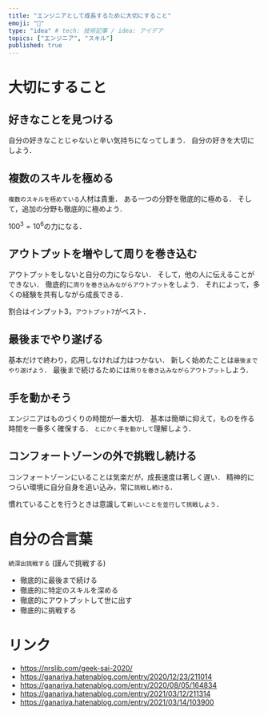 ```yaml
---
title: "エンジニアとして成長するために大切にすること"
emoji: "👋"
type: "idea" # tech: 技術記事 / idea: アイデア
topics: ["エンジニア", "スキル"]
published: true
---
```


# 大切にすること

## 好きなことを見つける

自分の好きなことじゃないと辛い気持ちになってしまう．
自分の好きを大切にしよう．


## 複数のスキルを極める

`複数のスキルを極めている`人材は貴重．
ある一つの分野を徹底的に極める．
そして，追加の分野も徹底的に極めよう．

$100^3 = 10^6$の力になる．


## アウトプットを増やして周りを巻き込む

アウトプットをしないと自分の力にならない．
そして，他の人に伝えることができない．
徹底的に`周りを巻き込みながらアウトプット`をしよう．
それによって，多くの経験を共有しながら成長できる．

割合はインプット3，`アウトプット7`がベスト．


## 最後までやり遂げる

基本だけで終わり，応用しなければ力はつかない．
新しく始めたことは`最後までやり遂げよう`．
最後まで続けるためには`周りを巻き込みながらアウトプット`しよう．


## 手を動かそう

エンジニアはものづくりの時間が一番大切．
基本は簡単に抑えて，ものを作る時間を一番多く確保する．
`とにかく手を動かして`理解しよう．


## コンフォートゾーンの外で挑戦し続ける

コンフォートゾーンにいることは気楽だが，成長速度は著しく遅い．
精神的につらい環境に自分自身を追い込み，常に`挑戦し続ける`．

慣れていることを行うときは意識して`新しいことを並行して挑戦しよう`．




# 自分の合言葉

`続深出挑戦する` (謹んで挑戦する)

- 徹底的に最後まで続ける
- 徹底的に特定のスキルを深める
- 徹底的にアウトプットして世に出す
- 徹底的に挑戦する

# リンク

- https://nrslib.com/geek-sai-2020/
- https://ganariya.hatenablog.com/entry/2020/12/23/211014
- https://ganariya.hatenablog.com/entry/2020/08/05/164834
- https://ganariya.hatenablog.com/entry/2021/03/12/211314
- https://ganariya.hatenablog.com/entry/2021/03/14/103900

